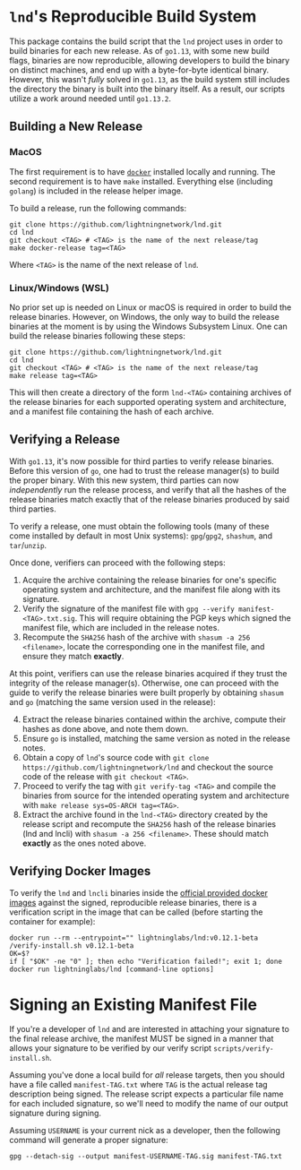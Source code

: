 # `lnd`'s Reproducible Build System

This package contains the build script that the `lnd` project uses in order to
build binaries for each new release. As of `go1.13`, with some new build flags,
binaries are now reproducible, allowing developers to build the binary on
distinct machines, and end up with a byte-for-byte identical binary. However,
this wasn't _fully_ solved in `go1.13`, as the build system still includes the
directory the binary is built into the binary itself. As a result, our scripts
utilize a work around needed until `go1.13.2`.  

## Building a New Release

### MacOS

The first requirement is to have [`docker`](https://www.docker.com/)
installed locally and running. The second requirement is to have `make`
installed. Everything else (including `golang`) is included in the release
helper image.

To build a release, run the following commands:

```shell
git clone https://github.com/lightningnetwork/lnd.git
cd lnd
git checkout <TAG> # <TAG> is the name of the next release/tag
make docker-release tag=<TAG>
```

Where `<TAG>` is the name of the next release of `lnd`.

### Linux/Windows (WSL)

No prior set up is needed on Linux or macOS is required in order to build the
release binaries. However, on Windows, the only way to build the release
binaries at the moment is by using the Windows Subsystem Linux. One can build
the release binaries following these steps:

```shell
git clone https://github.com/lightningnetwork/lnd.git
cd lnd
git checkout <TAG> # <TAG> is the name of the next release/tag
make release tag=<TAG>
```

This will then create a directory of the form `lnd-<TAG>` containing archives
of the release binaries for each supported operating system and architecture,
and a manifest file containing the hash of each archive.

## Verifying a Release

With `go1.13`, it's now possible for third parties to verify release binaries.
Before this version of `go`, one had to trust the release manager(s) to build the
proper binary. With this new system, third parties can now _independently_ run
the release process, and verify that all the hashes of the release binaries
match exactly that of the release binaries produced by said third parties.

To verify a release, one must obtain the following tools (many of these come
installed by default in most Unix systems): `gpg`/`gpg2`, `shashum`, and
`tar`/`unzip`.

Once done, verifiers can proceed with the following steps:

1. Acquire the archive containing the release binaries for one's specific
   operating system and architecture, and the manifest file along with its
   signature.
2. Verify the signature of the manifest file with `gpg --verify
   manifest-<TAG>.txt.sig`. This will require obtaining the PGP keys which
   signed the manifest file, which are included in the release notes.
3. Recompute the `SHA256` hash of the archive with `shasum -a 256 <filename>`,
   locate the corresponding one in the manifest file, and ensure they match
   __exactly__.

At this point, verifiers can use the release binaries acquired if they trust
the integrity of the release manager(s). Otherwise, one can proceed with the
guide to verify the release binaries were built properly by obtaining `shasum`
and `go` (matching the same version used in the release):

4. Extract the release binaries contained within the archive, compute their
   hashes as done above, and note them down.
5. Ensure `go` is installed, matching the same version as noted in the release
   notes. 
6. Obtain a copy of `lnd`'s source code with `git clone
   https://github.com/lightningnetwork/lnd` and checkout the source code of the
   release with `git checkout <TAG>`.
7. Proceed to verify the tag with `git verify-tag <TAG>` and compile the
   binaries from source for the intended operating system and architecture with
   `make release sys=OS-ARCH tag=<TAG>`.
8. Extract the archive found in the `lnd-<TAG>` directory created by the
   release script and recompute the `SHA256` hash of the release binaries (lnd
   and lncli) with `shasum -a 256 <filename>`. These should match __exactly__
   as the ones noted above.

## Verifying Docker Images

To verify the `lnd` and `lncli` binaries inside the
[official provided docker images](https://hub.docker.com/r/lightninglabs/lnd)
against the signed, reproducible release binaries, there is a verification
script in the image that can be called (before starting the container for
example):

```shell
docker run --rm --entrypoint="" lightninglabs/lnd:v0.12.1-beta /verify-install.sh v0.12.1-beta
OK=$?
if [ "$OK" -ne "0" ]; then echo "Verification failed!"; exit 1; done
docker run lightninglabs/lnd [command-line options]
```

# Signing an Existing Manifest File

If you're a developer of `lnd` and are interested in attaching your signature
to the final release archive, the manifest MUST be signed in a manner that
allows your signature to be verified by our verify script
`scripts/verify-install.sh`. 

Assuming you've done a local build for _all_ release targets, then you should
have a file called `manifest-TAG.txt` where `TAG` is the actual release tag
description being signed. The release script expects a particular file name for
each included signature, so we'll need to modify the name of our output
signature during signing.

Assuming `USERNAME` is your current nick as a developer, then the following
command will generate a proper signature:
```shell
gpg --detach-sig --output manifest-USERNAME-TAG.sig manifest-TAG.txt
```
